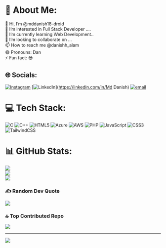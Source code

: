 # 💫 About Me:
👋 Hi, I’m @mddanish18-droid<br>👀 I’m interested in Full Stack Developer ....<br>🌱 I’m currently learning Web Development..<br>💞️ I’m looking to collaborate on ...<br>📫 How to reach me @danishh_alam<br>😄 Pronouns: Dan<br>⚡ Fun fact: 😎


## 🌐 Socials:
[![Instagram](https://img.shields.io/badge/Instagram-%23E4405F.svg?logo=Instagram&logoColor=white)](https://www.instagram.com/danishh_alam?igsh=Ym05d2JxZDBwOHBo) [![LinkedIn](https://img.shields.io/badge/LinkedIn-%230077B5.svg?logo=linkedin&logoColor=white)](https://linkedin.com/in/Md Danish) [![email](https://img.shields.io/badge/Email-D14836?logo=gmail&logoColor=white)](mailto:alammohddanish9@gmail.com) 

# 💻 Tech Stack:
![C](https://img.shields.io/badge/c-%2300599C.svg?style=for-the-badge&logo=c&logoColor=white) ![C++](https://img.shields.io/badge/c++-%2300599C.svg?style=for-the-badge&logo=c%2B%2B&logoColor=white) ![HTML5](https://img.shields.io/badge/html5-%23E34F26.svg?style=for-the-badge&logo=html5&logoColor=white) ![Azure](https://img.shields.io/badge/azure-%230072C6.svg?style=for-the-badge&logo=microsoftazure&logoColor=white) ![AWS](https://img.shields.io/badge/AWS-%23FF9900.svg?style=for-the-badge&logo=amazon-aws&logoColor=white) ![PHP](https://img.shields.io/badge/php-%23777BB4.svg?style=for-the-badge&logo=php&logoColor=white) ![JavaScript](https://img.shields.io/badge/javascript-%23323330.svg?style=for-the-badge&logo=javascript&logoColor=%23F7DF1E) ![CSS3](https://img.shields.io/badge/css3-%231572B6.svg?style=for-the-badge&logo=css3&logoColor=white) ![TailwindCSS](https://img.shields.io/badge/tailwindcss-%2338B2AC.svg?style=for-the-badge&logo=tailwind-css&logoColor=white)
# 📊 GitHub Stats:
![](https://github-readme-stats.vercel.app/api?username=mddanish18-droid&theme=dark&hide_border=false&include_all_commits=false&count_private=false)<br/>
![](https://nirzak-streak-stats.vercel.app/?user=mddanish18-droid&theme=dark&hide_border=false)<br/>
![](https://github-readme-stats.vercel.app/api/top-langs/?username=mddanish18-droid&theme=dark&hide_border=false&include_all_commits=false&count_private=false&layout=compact)

### ✍️ Random Dev Quote
![](https://quotes-github-readme.vercel.app/api?type=horizontal&theme=radical)

### 🔝 Top Contributed Repo
![](https://github-contributor-stats.vercel.app/api?username=mddanish18-droid&limit=5&theme=dark&combine_all_yearly_contributions=true)

---
[![](https://visitcount.itsvg.in/api?id=mddanish18-droid&icon=2&color=0)](https://visitcount.itsvg.in)

<!-- Proudly created with GPRM ( https://gprm.itsvg.in ) -->
